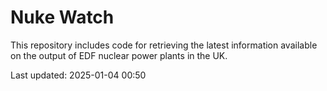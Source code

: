 # Nuke Watch

This repository includes code for retrieving the latest information available on the output of EDF nuclear power plants in the UK.

Last updated: 2025-01-04 00:50
